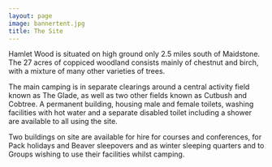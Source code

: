 ```yaml
---
layout: page
image: bannertent.jpg
title: The Site
---
```


Hamlet Wood is situated on high ground only 2.5 miles south of Maidstone. The 27 acres of coppiced woodland consists mainly of chestnut and birch, with a mixture of many other varieties of trees.

The main camping is in separate clearings around a central activity field known as The Glade, as well as two other fields known as Cutbush and Cobtree. A permanent building, housing male and female toilets, washing facilities with hot water and a separate disabled toilet including a shower are available to all using the site.

Two buildings on site are available for hire for courses and conferences, for Pack holidays and Beaver sleepovers and as winter sleeping quarters and to Groups wishing to use their facilities whilst camping.
